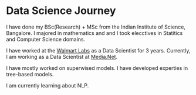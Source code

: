 # Data Science Journey

I have done my BSc(Research) + MSc from the Indian Institute of Science, Bangalore. I majored in mathematics and and I took elecctives in Statitics and Computer Science domains. 

I have worked at the [Walmart Labs](https://one.walmart.com/content/globaltechindia/en_in.html) as a Data Scientist for 3 years. Currently, I am working as a Data Scientist at [Media.Net](media.net).

I have mostly worked on superwised models. I have developed experties in tree-based models.

I am currently learning about NLP.
